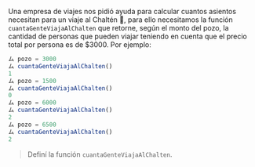 Una empresa de viajes nos pidió ayuda para calcular cuantos asientos necesitan para un viaje al Chaltén :mount_fuji:, para ello necesitamos la función `cuantaGenteViajaAlChalten` que retorne, según el monto del pozo, la cantidad de personas que pueden viajar teniendo en cuenta que el precio total por persona es de $3000.
Por ejemplo:

```javascript
ム pozo = 3000
ム cuantaGenteViajaAlChalten()
1
ム pozo = 1500
ム cuantaGenteViajaAlChalten()
0
ム pozo = 6000
ム cuantaGenteViajaAlChalten()
2
ム pozo = 6500
ム cuantaGenteViajaAlChalten()
2
```

> Definí la función `cuantaGenteViajaAlChalten`.
